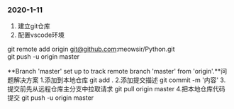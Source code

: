 ### 2020-1-11
1. 建立git仓库
2. 配置vscode环境

git remote add origin git@github.com:meowsir/Python.git  
git push -u origin master  

**Branch 'master' set up to track remote branch 'master' from 'origin'.**问题解决方案
1.添加到本地仓库
git add .
2.添加提交描述
git commit -m '内容'
3.提交前先从远程仓库主分支中拉取请求
git pull origin master
4.把本地仓库代码提交
git push -u origin master